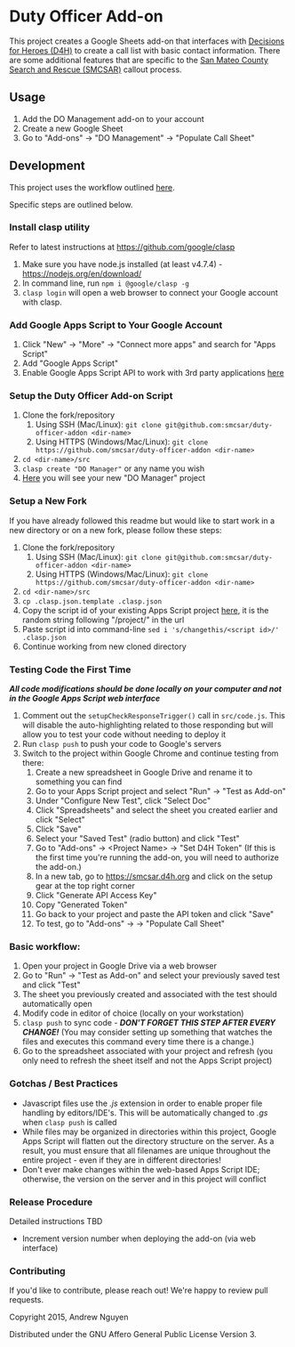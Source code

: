 # Duty Officer Add-on #

This project creates a Google Sheets add-on that interfaces with [Decisions for
Heroes (D4H)](http://d4h.org/) to create a call list with basic contact
information.  There are some additional features that are specific to the [San
Mateo County Search and Rescue (SMCSAR)](http://www.sanmateosar.org) callout
process.

## Usage ##

1. Add the DO Management add-on to your account
2. Create a new Google Sheet
2. Go to "Add-ons" -> "DO Management" -> "Populate Call Sheet"

## Development ##

This project uses the workflow outlined [here](https://github.com/google/clasp).

Specific steps are outlined below.

### Install clasp utility ###

Refer to latest instructions at https://github.com/google/clasp

1. Make sure you have node.js installed (at least v4.7.4) - https://nodejs.org/en/download/
2. In command line, run `npm i @google/clasp -g`
3. `clasp login` will open a web browser to connect your Google account with clasp.

### Add Google Apps Script to Your Google Account ###

1. Click "New" -> "More" -> "Connect more apps" and search for "Apps Script"
2. Add "Google Apps Script"
3. Enable Google Apps Script API to work with 3rd party applications [here](https://script.google.com/home/usersettings)

### Setup the Duty Officer Add-on Script ###

1.  Clone the fork/repository
    1. Using SSH (Mac/Linux): `git clone git@github.com:smcsar/duty-officer-addon <dir-name>`
    2. Using HTTPS (Windows/Mac/Linux): `git clone https://github.com/smcsar/duty-officer-addon <dir-name>`
2.  `cd <dir-name>/src`
3.  `clasp create "DO Manager"` or any name you wish
4.  [Here](https://script.google.com/home) you will see your new "DO Manager" project

### Setup a New Fork ###

If you have already followed this readme but would like to start work in
a new directory or on a new fork, please follow these steps:

1.  Clone the fork/repository
    1. Using SSH (Mac/Linux): `git clone git@github.com:smcsar/duty-officer-addon <dir-name>`
    2. Using HTTPS (Windows/Mac/Linux): `git clone https://github.com/smcsar/duty-officer-addon <dir-name>`
2.  `cd <dir-name>/src`
3.  `cp .clasp.json.template .clasp.json`
4.  Copy the script id of your existing Apps Script project [here](https://script.google.com/home), it is the random string following "/project/" in the url
5.  Paste script id into command-line `sed i 's/changethis/<script id>/' .clasp.json`
6.  Continue working from new cloned directory


### Testing Code the First Time ###

***All code modifications should be done locally on your computer and not in the Google Apps Script web interface***

1. Comment out the `setupCheckResponseTrigger()` call in `src/code.js`. This will disable the auto-highlighting related to those responding but will allow you to test your code without needing to deploy it
2. Run `clasp push` to push your code to Google's servers
3. Switch to the project within Google Chrome and continue testing from there:
   1.  Create a new spreadsheet in Google Drive and rename it to something you can find
   2.  Go to your Apps Script project and select "Run" -> "Test as Add-on"
   3.  Under "Configure New Test", click "Select Doc"
   4.  Click "Spreadsheets" and select the sheet you created earlier and click "Select"
   5.  Click "Save"
   6.  Select your "Saved Test" (radio button) and click "Test"
   7.  Go to "Add-ons" -> &lt;Project Name&gt; -> "Set D4H Token" (If this is the first time you're running the add-on, you will need to authorize the add-on.)
   8.  In a new tab, go to https://smcsar.d4h.org and click on the setup gear at the top right corner
   9.  Click "Generate API Access Key"
   10. Copy "Generated Token"
   11. Go back to your project and paste the API token and click "Save"
   12. To test, go to "Add-ons" -> <Project Name> -> "Populate Call Sheet"

### Basic workflow: ###

1. Open your project in Google Drive via a web browser
2. Go to "Run" -> "Test as Add-on" and select your previously saved test and click "Test"
3. The sheet you previously created and associated with the test should automatically open
4. Modify code in editor of choice (locally on your workstation)
5. `clasp push` to sync code - ***DON'T FORGET THIS STEP AFTER EVERY CHANGE!***  (You may consider setting up something that watches the files and executes this command every time there is a change.)
6. Go to the spreadsheet associated with your project and refresh (you only need to refresh the sheet itself and not the Apps Script project)

### Gotchas / Best Practices ###

- Javascript files use the *.js* extension in order to enable proper file
  handling by editors/IDE's.  This will be automatically changed to *.gs* when
  `clasp push` is called
- While files may be organized in directories within this project, Google Apps
  Script will flatten out the directory structure on the server.  As a result,
  you must ensure that all filenames are unique throughout the entire project -
  even if they are in different directories!
- Don't ever make changes within the web-based Apps Script IDE; otherwise, the
  version on the server and in this project will conflict

### Release Procedure ###

Detailed instructions TBD

- Increment version number when deploying the add-on (via web interface)

### Contributing ###

If you'd like to contribute, please reach out!  We're happy to review pull requests.

Copyright 2015, Andrew Nguyen

Distributed under the GNU Affero General Public License Version 3.
